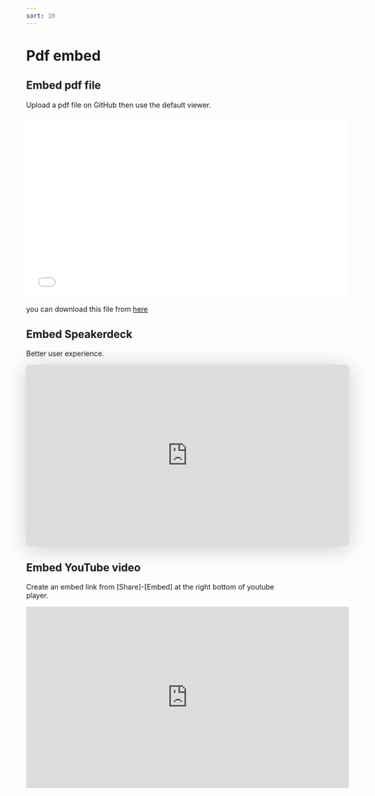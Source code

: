 ```yaml
---
sort: 10
---
```

# Pdf embed                

## Embed pdf file

Upload a pdf file on GitHub then use the default viewer.

<embed src="../../pdf/What_s_New_in_OpenShift_4.11_-_Public.pdf#&scrollbar=0&view=Fit&viewrect=0,0,570,0" width="640" height="360" hspace="0" vspace="0">

you can download this file from [here](../pdf/What_s_New_in_OpenShift_4.11_-_Public.pdf)

## Embed Speakerdeck

Better user experience. 

<iframe class="speakerdeck-iframe" frameborder="0" src="https://speakerdeck.com/player/cd8ad94c391c42739b969d1c288a95d7" title="What's New in OpenShift 4.11" allowfullscreen="true" mozallowfullscreen="true" webkitallowfullscreen="true" style="border: 0px; background: padding-box padding-box rgba(0, 0, 0, 0.1); margin: 0px; padding: 0px; border-radius: 6px; box-shadow: rgba(0, 0, 0, 0.2) 0px 5px 40px; width: 640px; height: 360px;" data-ratio="1.78343949044586"></iframe>


## Embed YouTube video

Create an embed link from [Share]-[Embed] at the right bottom of youtube player.

<iframe width="640" height="360" src="https://www.youtube.com/embed/6QJhJTPY2mI" title="YouTube video player" frameborder="0" allow="accelerometer; autoplay; clipboard-write; encrypted-media; gyroscope; picture-in-picture" allowfullscreen></iframe>
